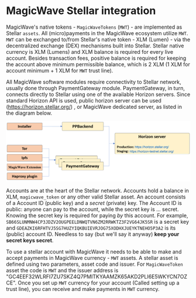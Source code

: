# MagicWave Stellar integration

MagicWave's native tokens - `MagicWaveTokens` (`MWT`) - are implemented as Stellar `assets`. All (micro)payments in the MagicWave ecosystem utilize `MWT`. `MWT` can be exchanged to/from Stellar's native token - XLM (Lumen) - via the decentralized exchange (DEX) mechanisms built into Stellar.
Stellar native currency is XLM (Lumens) and XLM balance is required for every live account.
Besides transaction fees, positive balance is required for keeping the account above minimum permissible balance, which is 2 XLM (1 XLM for account minimum + 1 XLM for `MWT` trust line).

All MagicWave software modules require connectivity to Stellar network, usually done through PaymentGateway module. PaymentGateway, in turn, connects directly to Stellar using one of the available Horizon servers.
Since standard Horizon API is used, public horizon server can be used (https://horizon.stellar.org/) , or MagicWave dedicated server, as listed in the diagram below.

![image](./images/stellar_modules.png)

Accounts are at the heart of the Stellar network. Accounts hold a balance in XLM, `magicwave_token` or any other valid Stellar asset. An account consists of a Account ID (public key) and a *secret* (private) key. The Account ID is public: anyone can pay to the account, while the secret key is ... secret. Knowing the secret key is required for paying _by_ this account. For example, `SB66SLUNMNW4CP3JDZV2OUGPEELDNWQTVN6ZM2RRWKTZ3F2VG64JK5SR` is a secret key and `GDEAZKI6RFHTVJ5SG7HUZYIQKBUIEVRJOG75XODHXJUEYKTNEHO5P3A2` is its (public) account ID. Needless to say (but we'll say it anyway) **keep your secret keys secret**.

To use a stellar account with MagicWave it needs to be able to make and accept payments in MagicWave currency - `MWT` assets.
A stellar asset is defined using two parameters, asset code and issuer.
For `MagicWaveToken` asset the code is `MWT` and the issuer address is "GC4EEF32WLRFI7ZU7SKZ4Q7PMITKYAAMZK65AKD2PLI6E5WKYCN7OZCE".
Once you set up `MWT` currency for your account (Called setting up a trust line), you can receive and make payments in `MWT` currency.